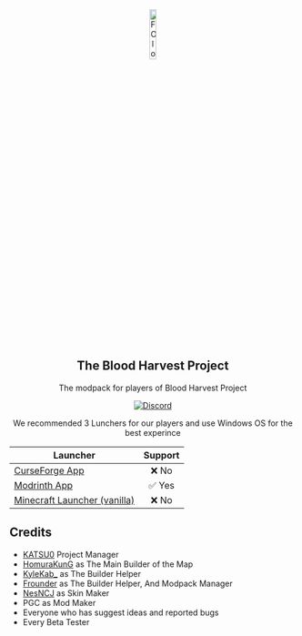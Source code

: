 <div align="center">
  <img src="https://drive.google.com/thumbnail?id=1674sMGIr5hbfKUEMC7FOCQ4lfT2slEmg" alt="FO logo" width="15%" height="15%">

  ## The Blood Harvest Project

  The modpack for players of Blood Harvest Project

  [![Discord](https://img.shields.io/discord/999995943824936970?style=for-the-badge&logo=discord&logoColor=%23FFFFFF&label=Discord&labelColor=%23000000&color=%235865F2)](https://discord.gg/dKnE4t8MV7)
</div>

<div align="center">
  
We recommended 3 Lunchers for our players and use Windows OS for the best experince

| Launcher                                      |    Support    |
| --------------------------------------------- | :-----------: |
| [CurseForge App](https://www.curseforge.com/download/app)                 | ❌&nbsp;No |
| [Modrinth App](https://modrinth.com/)             |  ✅&nbsp;Yes  |
| [Minecraft Launcher (vanilla)](https://www.minecraft.net/en-us/download) | ❌&nbsp;No |

</div>

## Credits
- [KATSU0](https://www.youtube.com/@KATSU00) Project Manager
- [HomuraKunG](https://www.youtube.com/@homurakun) as The Main Builder of the Map
- [KyleKab_](https://www.youtube.com/channel/UCe_7cOJ34J2VGBC2_GiCHOw) as The Builder Helper
- [Frounder](https://www.youtube.com/@frounder.p2v) as The Builder Helper, And Modpack Manager
- [NesNCJ](https://www.youtube.com/channel/UC1VbfMyWCOa8j8zav-rmMaw) as Skin Maker
- PGC as Mod Maker
- Everyone who has suggest ideas and reported bugs
- Every Beta Tester
